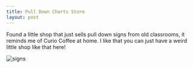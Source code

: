 ```yaml
---
title: Pull Down Charts Store
layout: post
---
```

Found a little shop that just sells pull down signs from old classrooms, it reminds me of Curio Coffee at home. I like that you can just have a weird little shop like that here!

![signs]({{site.baseurl}}/assets/images/signs.jpg)
